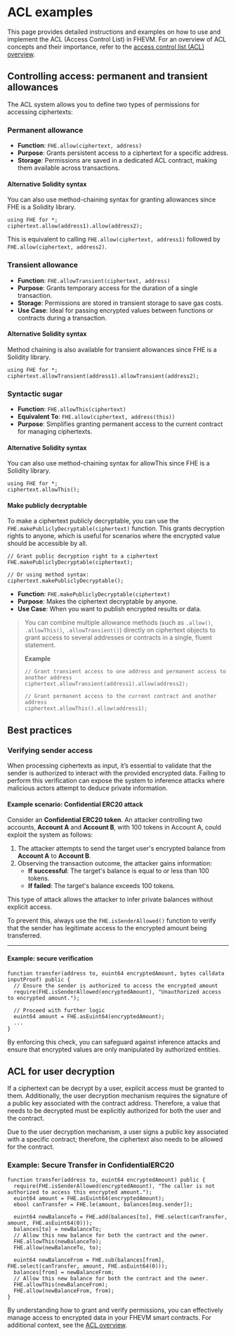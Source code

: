 # ACL examples

This page provides detailed instructions and examples on how to use and implement the ACL (Access Control List) in FHEVM. For an overview of ACL concepts and their importance, refer to the [access control list (ACL) overview](https://docs.zama.ai/protocol/solidity-guides/smart-contract/acl).

## Controlling access: permanent and transient allowances

The ACL system allows you to define two types of permissions for accessing ciphertexts:

### Permanent allowance

* **Function**: `FHE.allow(ciphertext, address)`
* **Purpose**: Grants persistent access to a ciphertext for a specific address.
* **Storage**: Permissions are saved in a dedicated ACL contract, making them available across transactions.

#### Alternative Solidity syntax

You can also use method-chaining syntax for granting allowances since FHE is a Solidity library.

```solidity
using FHE for *;
ciphertext.allow(address1).allow(address2);
```

This is equivalent to calling `FHE.allow(ciphertext, address1)` followed by `FHE.allow(ciphertext, address2)`.

### Transient allowance

* **Function**: `FHE.allowTransient(ciphertext, address)`
* **Purpose**: Grants temporary access for the duration of a single transaction.
* **Storage**: Permissions are stored in transient storage to save gas costs.
* **Use Case**: Ideal for passing encrypted values between functions or contracts during a transaction.

#### Alternative Solidity syntax

Method chaining is also available for transient allowances since FHE is a Solidity library.

```solidity
using FHE for *;
ciphertext.allowTransient(address1).allowTransient(address2);
```

### Syntactic sugar

* **Function**: `FHE.allowThis(ciphertext)`
* **Equivalent To**: `FHE.allow(ciphertext, address(this))`
* **Purpose**: Simplifies granting permanent access to the current contract for managing ciphertexts.

#### Alternative Solidity syntax

You can also use method-chaining syntax for allowThis since FHE is a Solidity library.

```solidity
using FHE for *;
ciphertext.allowThis();
```

#### Make publicly decryptable

To make a ciphertext publicly decryptable, you can use the `FHE.makePubliclyDecryptable(ciphertext)` function. This grants decryption rights to anyone, which is useful for scenarios where the encrypted value should be accessible by all.

```solidity
// Grant public decryption right to a ciphertext
FHE.makePubliclyDecryptable(ciphertext);

// Or using method syntax:
ciphertext.makePubliclyDecryptable();
```

* **Function**: `FHE.makePubliclyDecryptable(ciphertext)`
* **Purpose**: Makes the ciphertext decryptable by anyone.
* **Use Case**: When you want to publish encrypted results or data.

> You can combine multiple allowance methods (such as `.allow()`, `.allowThis()`, `.allowTransient()`) directly on ciphertext objects to grant access to several addresses or contracts in a single, fluent statement.
>
> **Example**
>
> ```solidity
> // Grant transient access to one address and permanent access to another address
> ciphertext.allowTransient(address1).allow(address2);
>
> // Grant permanent access to the current contract and another address
> ciphertext.allowThis().allow(address1);
> ```

## Best practices

### Verifying sender access

When processing ciphertexts as input, it’s essential to validate that the sender is authorized to interact with the provided encrypted data. Failing to perform this verification can expose the system to inference attacks where malicious actors attempt to deduce private information.

#### Example scenario: Confidential ERC20 attack

Consider an **Confidential ERC20 token**. An attacker controlling two accounts, **Account A** and **Account B**, with 100 tokens in Account A, could exploit the system as follows:

1. The attacker attempts to send the target user's encrypted balance from **Account A** to **Account B**.
2. Observing the transaction outcome, the attacker gains information:
   * **If successful**: The target's balance is equal to or less than 100 tokens.
   * **If failed**: The target's balance exceeds 100 tokens.

This type of attack allows the attacker to infer private balances without explicit access.

To prevent this, always use the `FHE.isSenderAllowed()` function to verify that the sender has legitimate access to the encrypted amount being transferred.

***

#### Example: secure verification

```solidity
function transfer(address to, euint64 encryptedAmount, bytes calldata inputProof) public {
  // Ensure the sender is authorized to access the encrypted amount
  require(FHE.isSenderAllowed(encryptedAmount), "Unauthorized access to encrypted amount.");

  // Proceed with further logic
  euint64 amount = FHE.asEuint64(encryptedAmount);
  ...
}
```

By enforcing this check, you can safeguard against inference attacks and ensure that encrypted values are only manipulated by authorized entities.

## ACL for user decryption

If a ciphertext can be decrypt by a user, explicit access must be granted to them. Additionally, the user decryption mechanism requires the signature of a public key associated with the contract address. Therefore, a value that needs to be decrypted must be explicitly authorized for both the user and the contract.

Due to the user decryption mechanism, a user signs a public key associated with a specific contract; therefore, the ciphertext also needs to be allowed for the contract.

### Example: Secure Transfer in ConfidentialERC20

```solidity
function transfer(address to, euint64 encryptedAmount) public {
  require(FHE.isSenderAllowed(encryptedAmount), "The caller is not authorized to access this encrypted amount.");
  euint64 amount = FHE.asEuint64(encryptedAmount);
  ebool canTransfer = FHE.le(amount, balances[msg.sender]);

  euint64 newBalanceTo = FHE.add(balances[to], FHE.select(canTransfer, amount, FHE.asEuint64(0)));
  balances[to] = newBalanceTo;
  // Allow this new balance for both the contract and the owner.
  FHE.allowThis(newBalanceTo);
  FHE.allow(newBalanceTo, to);

  euint64 newBalanceFrom = FHE.sub(balances[from], FHE.select(canTransfer, amount, FHE.asEuint64(0)));
  balances[from] = newBalanceFrom;
  // Allow this new balance for both the contract and the owner.
  FHE.allowThis(newBalanceFrom);
  FHE.allow(newBalanceFrom, from);
}
```

By understanding how to grant and verify permissions, you can effectively manage access to encrypted data in your FHEVM smart contracts. For additional context, see the [ACL overview](https://docs.zama.ai/protocol/solidity-guides/smart-contract/acl).
